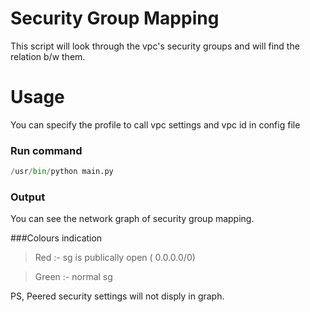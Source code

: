 # Security Group Mapping

This script will look through the vpc's security groups and will find the relation b/w them.
# Usage

You can specify the profile to call vpc settings and vpc id in config file

### Run command

``` python
/usr/bin/python main.py

```


### Output

You can see the network graph of security group mapping.


###Colours indication

>Red :- sg is publically open ( 0.0.0.0/0)

>Green :- normal sg 


PS, Peered security settings will not disply in graph.

